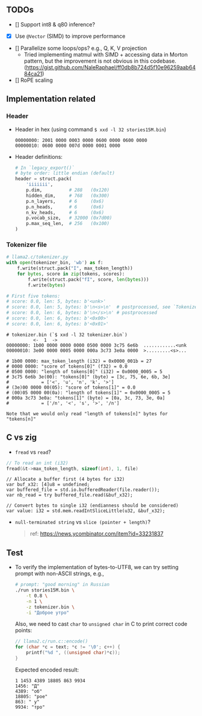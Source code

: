 ## TODOs
- [] Support int8 & q80 inference?
- [x] Use `@Vector` (SIMD) to improve performance
- [] Parallelize some loops/ops? e.g., Q, K, V projection
    - Tried implementing matmul with SIMD + accessing data in Morton pattern,
    but the improvement is not obvious in this codebase.
    (https://gist.github.com/NaleRaphael/ff0db8b724d5f10e96259aab6484ca21)
- [] RoPE scaling

## Implementation related
### Header
- Header in hex (using command `$ xxd -l 32 stories15M.bin`)
    ```hex
    00000000: 2001 0000 0003 0000 0600 0000 0600 0000
    00000010: 0600 0000 007d 0000 0001 0000          
    ```
- Header definitions:
    ```python
    # In `legacy_export()`
    # byte order: little endian (default)
    header = struct.pack(
        'iiiiiii',
        p.dim,          # 288   (0x120)
        hidden_dim,     # 768   (0x300)
        p.n_layers,     # 6     (0x6)
        p.n_heads,      # 6     (0x6)
        n_kv_heads,     # 6     (0x6)
        p.vocab_size,   # 32000 (0x7d00)
        p.max_seq_len,  # 256   (0x100)
    )
    ```

### Tokenizer file
```python
# llama2.c/tokenizer.py
with open(tokenizer_bin, 'wb') as f:
    f.write(struct.pack("I", max_token_length))
    for bytes, score in zip(tokens, scores):
        f.write(struct.pack("fI", score, len(bytes)))
        f.write(bytes)

# First five tokens:
# score: 0.0, len: 5, bytes: b'<unk>'
# score: 0.0, len: 5, bytes: b'\n<s>\n'  # postprocessed, see `Tokenizer.export()`
# score: 0.0, len: 6, bytes: b'\n</s>\n' # postprocessed
# score: 0.0, len: 6, bytes: b'<0x00>'
# score: 0.0, len: 6, bytes: b'<0x01>'
```

```raw
# tokenizer.bin (`$ xxd -l 32 tokenizer.bin`)
          <-  1  ->
00000000: 1b00 0000 0000 0000 0500 0000 3c75 6e6b  ............<unk
00000010: 3e00 0000 0005 0000 000a 3c73 3e0a 0000  >.........<s>...

# 1b00 0000: max_token_length (i32) = 0x0000_001b = 27
# 0000 0000: "score of tokens[0]" (f32) = 0.0
# 0500 0000: "length of tokens[0]" (i32) = 0x0000_0005 = 5
# 3c75 6e6b 3e(00): "tokens[0]" (byte) = [3c, 75, 6e, 6b, 3e]
#            = ['<', 'u', 'n', 'k', '>']
# (3e)00 0000 00(05): "score of tokens[1]" = 0.0
# (00)05 0000 00(0a): "length of tokens[1]" = 0x0000_0005 = 5
# 000a 3c73 3e0a: "tokens[1]" (byte) = [0a, 3c, 73, 3e, 0a]
#            = ['/n', '<', 's', '>', '/n']

Note that we would only read "length of tokens[n]" bytes for "tokens[n]"
```

## C vs zig
- `fread` vs `read`?
```c
// To read an int (i32)
fread(&t->max_token_length, sizeof(int), 1, file)
```

```zig
// Allocate a buffer first (4 bytes for i32)
var buf_x32: [4]u8 = undefined;
var buffered_file = std.io.bufferedReader(file.reader());
var nb_read = try buffered_file.read(&buf_x32);

// Convert bytes to single i32 (endianness should be considered)
var value: i32 = std.mem.readIntSliceLittle(u32, &buf_x32);
```
- `null-terminated string` vs `slice (pointer + length)`?
    > ref: https://news.ycombinator.com/item?id=33231837

## Test
- To verify the implementation of bytes-to-UTF8, we can try setting prompt with
    non-ASCII strings, e.g.,
    ```bash
    # prompt: "good morning" in Russian
    ./run stories15M.bin \
        -t 0.8 \
        -n 1 \
        -z tokenizer.bin \
        -i "Доброе утро"
    ```
    Also, we need to cast `char` to `unsigned char` in C to print correct code
    points:
    ```c
    // llama2.c/run.c::encode()
    for (char *c = text; *c != '\0'; c++) {
        printf("%d ", ((unsigned char)*c));
    }
    ```
    Expected encoded result:
    ```raw
    1 1453 4389 18805 863 9934
    1456: "Д"
    4389: "об"
    18805: "рое"
    863: " у"
    9934: "тро"
    ```
